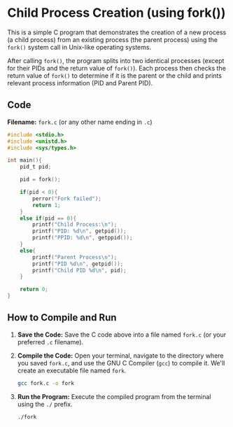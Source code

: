 # Child Process Creation (using fork())

This is a simple C program that demonstrates the creation of a new process (a child process) from an existing process (the parent process) using the `fork()` system call in Unix-like operating systems.

After calling `fork()`, the program splits into two identical processes (except for their PIDs and the return value of `fork()`). Each process then checks the return value of `fork()` to determine if it is the parent or the child and prints relevant process information (PID and Parent PID).

## Code

**Filename:** `fork.c` (or any other name ending in `.c`)

```c
#include <stdio.h>
#include <unistd.h>
#include <sys/types.h>

int main(){
    pid_t pid;

    pid = fork();

    if(pid < 0){
        perror("Fork failed");
        return 1;
    }
    else if(pid == 0){
        printf("Child Process:\n");
        printf("PID: %d\n", getpid());
        printf("PPID: %d\n", getppid());
    }
    else{
        printf("Parent Process\n");
        printf("PID %d\n", getpid());
        printf("Child PID %d\n", pid);
    }

    return 0;
}
```

## How to Compile and Run

1.  **Save the Code:** Save the C code above into a file named `fork.c` (or your preferred `.c` filename).

2.  **Compile the Code:** Open your terminal, navigate to the directory where you saved `fork.c`, and use the GNU C Compiler (`gcc`) to compile it. We'll create an executable file named `fork`.

    ```bash
    gcc fork.c -o fork
    ```

3.  **Run the Program:** Execute the compiled program from the terminal using the `./` prefix.

    ```bash
    ./fork
    ```